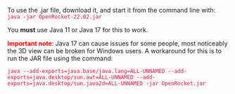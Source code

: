 <style>
	code {
      color: #c7254e;
      background-color: #f9f2f4;
    }
</style>

To use the .jar file, download it, and start it from the
command line with: `java -jar OpenRocket-22.02.jar`

You **must** use Java 11 or Java 17 for this to work.

<b style="color: red">Important note</b>: Java 17 can cause issues for some people, most noticeably the 3D view can be 
broken for Windows users. A workaround for this is to run the JAR file using the command:

`java --add-exports=java.base/java.lang=ALL-UNNAMED --add-exports=java.desktop/sun.awt=ALL-UNNAMED --add-exports=java.desktop/sun.java2d=ALL-UNNAMED -jar OpenRocket.jar`